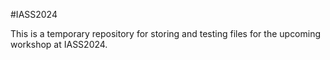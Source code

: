 #IASS2024

This is a temporary repository for storing and testing files for the upcoming workshop at IASS2024.
